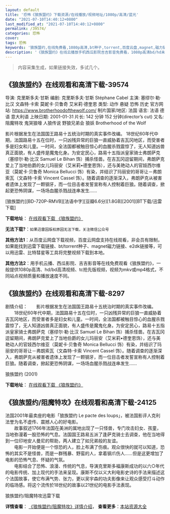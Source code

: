 ```yaml
---
layout: default
title: '恐怖《狼族盟约》下载资源/在线播放/视频地址/1080p/高清/蓝光'
date: "2021-07-10T14:40:12+0800"
last_modified_at: "2021-07-10T14:40:12+0800"
permalink: /39574/
categories: 恐怖
cover:
tags: 恐怖
keywords: '狼族盟约,在线免费看,1080p高清,bt种子,torrent,百度云盘,magnet,磁力链,迅雷下载资源'
description: '《狼族盟约》在线云播放手机西瓜影院吉吉影音免费看，1080p高清bd/hd未删减完整版和tc抢先枪版，mkv/mp4格式，附带bt/torrent种子、magnet/磁力链、百度云盘、网盘资源迅雷下载链接'
---
```


>内容采集生成，如果链接失效，多试几个。


## 《狼族盟约》在线观看和高清下载-39574

导演: 克里斯多夫·甘斯 编剧: 克里斯多夫·甘斯 Stéphane Cabel 主演: 塞缪尔·勒·比汉 文森特·卡索 莫妮卡·贝鲁奇 艾米莉·德奎恩 类型: 动作 悬疑 恐怖 历史 官方网站: https://www.brotherhoodofthewolf.com/ 制片国家/地区: 法国 语言: 法语 德语 意大利语 上映日期: 2001-01-31 片长: 142 分钟 152 分钟(director’s cut) 又名: 阻魔特攻 鬼哭狼嚎 人狼传说 野狼兄弟会 狼妖 Brotherhood of the Wolf

影片根据发生在法国国王路易十五统治时期的真实事件改编。 18世纪60年代中期，法国路易十五在位时，一只凶残异常的巨狼一直威胁着吉瓦冈地区，而受害者多是妇女和儿童。一时间，全法国都被触目惊心的血腥杀戮震惊了，无人知道凶兽真正面貌，有人盛传是魔鬼化身。为安定民心，路易十五指派皇家骑士弗朗萨克（塞缪尔·勒·比汉 Samuel Le Bihan 饰）捕杀怪兽。在吉瓦冈逗留期间，弗朗萨克爱上了当地伯爵的女儿玛丽安（艾米莉•德奎恩饰），还与美艳动人的官妓西尔维亚（莫妮卡·贝鲁奇 Monica Bellucci 饰）有染，并结识了玛丽安的哥哥让－弗朗索瓦（文森特·卡索 Vincent Cassel 饰）。随着调查的逐渐深入，弗朗萨克从被害者遗体上发现了一颗钢牙，而一位目击者发誓宣称有人控制着巨狼。随着调查，掀起更恐怖阴谋，一场场血腥杀戮战连串发生……


[狼族盟约][BD-720P-RMVB][法语中字][豆瓣6.6分][1.8GB][2001][BT下载/迅雷下载]

**下载地址**： [在线观看下载 《狼族盟约》](https://www.btdx8.com/torrent/le_pacte_des_loups_2001.html) 


**无法下载?**：`如果迅雷因版权原因无法下载，关注微信公众号 `

**其他方法1**：从百度云网盘下载视频，百度云网盘支持在线观看，非会员有限制，如果能找到迅雷下载链接、bt/torrent种子、magnet磁力链接、e2dk链接等，可以用迅雷、比特彗星等工具将完整视频下载到本地。

**其他方法2**：用手机云播、西瓜影院、吉吉影音等在线免费观看《狼族盟约》，一般提供1080p高清、hd/bd高清视频、tc抢先版视频，视频为mkv或mp4格式，不同站点视频质量和播放速度不同。


## 《狼族盟约》在线观看和高清下载-8297

剧情介绍：　　影片根据发生在法国国王路易十五统治时期的真实事件改编。 　　18世纪60年代中期，法国路易十五在位时，一只凶残异常的巨狼一直威胁着吉瓦冈地区，而受害者多是妇女和儿童。一时间，全法国都被触目惊心的血腥杀戮震惊了，无人知道凶兽真正面貌，有人盛传是魔鬼化身。为安定民心，路易十五指派皇家骑士弗朗萨克（塞缪尔·勒·比汉 Samuel Le Bihan 饰）捕杀怪兽。在吉瓦冈逗留期间，弗朗萨克爱上了当地伯爵的女儿玛丽安（艾米莉•德奎恩饰），还与美艳动人的官妓西尔维亚（莫妮卡·贝鲁奇 Monica Bellucci 饰）有染，并结识了玛丽安的哥哥让－弗朗索瓦（文森特·卡索 Vincent Cassel 饰）。随着调查的逐渐深入，弗朗萨克从被害者遗体上发现了一颗钢牙，而一位目击者发誓宣称有人控制着巨狼。随着调查，掀起更恐怖阴谋，一场场血腥杀戮战连串发生……


狼族盟约 (2001)

**下载地址**： [在线观看下载 《狼族盟约》](https://www.btbtdy.me/btdy/dy11251.html) 


## 《狼族盟约/阻魔特攻》在线观看和高清下载-24125

法国2001年最卖座的电影「狼族盟约 Le pacte des loups」，被法国影评人克利法誉为名不虚传、震撼人心的好电影。<br />　　故事叙述1766年法国在美洲的属地出现了一只怪兽，专门攻击妇女、孩童，当地弥漫着一股恐怖的气息。法国国王路易五派了逢萨克骑士去调查，他在当地得到一位印地安人曼尼的帮助，两人建立了如兄弟般的友谊。<br />　　电影一开始便是一个惊恐的人，脸上布满了伤痕。观众很快的就可以知道，恐怖的其实不是怪兽，而是一群残暴、野蛮的人，拿着钢爪伤人……但是这更增加了电影的恐怖气息、怀疑的气氛。<br />　　电影结合了恐怖、浪漫、传统的气息，导演克里斯多福康斯成功的以六○年代的电影传统、加上现代的手法来呈现。康斯不仅以义大利电影史诗的手法来描述这个法国故事，使它布满气势、张力，更以吴宇森的功夫影像来让观众感受打斗动作的临场感。将这个流传於18世纪的故事以21世纪的电影手法表现。


狼族盟约/阻魔特攻迅雷下载

**详情查看**： [《狼族盟约/阻魔特攻》详情介绍](/movie/24125/)， **查看更多**：[本站资源大全](/movie/t/all/)

